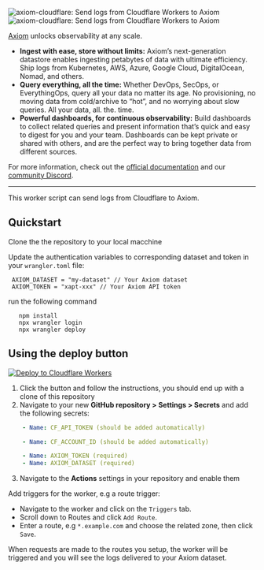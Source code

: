 ![axiom-cloudflare: Send logs from Cloudflare Workers to Axiom](.github/images/banner-dark.svg#gh-dark-mode-only)
![axiom-cloudflare: Send logs from Cloudflare Workers to Axiom](.github/images/banner-light.svg#gh-light-mode-only)

[Axiom](https://axiom.co) unlocks observability at any scale.

- **Ingest with ease, store without limits:** Axiom’s next-generation datastore
  enables ingesting petabytes of data with ultimate efficiency. Ship logs from
  Kubernetes, AWS, Azure, Google Cloud, DigitalOcean, Nomad, and others.
- **Query everything, all the time:** Whether DevOps, SecOps, or EverythingOps,
  query all your data no matter its age. No provisioning, no moving data from
  cold/archive to “hot”, and no worrying about slow queries. All your data, all.
  the. time.
- **Powerful dashboards, for continuous observability:** Build dashboards to
  collect related queries and present information that’s quick and easy to
  digest for you and your team. Dashboards can be kept private or shared with
  others, and are the perfect way to bring together data from different sources.

For more information, check out the [official documentation](https://axiom.co/docs)
and our [community Discord](https://axiom.co/discord).

---

This worker script can send logs from Cloudflare to Axiom.

## Quickstart 

 Clone the  the repository to your local macchine

Update the authentication variables to corresponding dataset and token in your `wrangler.toml` file:
```shell
 AXIOM_DATASET = "my-dataset" // Your Axiom dataset
 AXIOM_TOKEN = "xapt-xxx" // Your Axiom API token
```
run the following command
```shell 
   npm install
   npx wrangler login
   npx wrangler deploy
```

## Using the deploy button

[![Deploy to Cloudflare Workers](https://deploy.workers.cloudflare.com/button)](https://deploy.workers.cloudflare.com/?url=https://github.com/axiomhq/axiom-cloudflare-workers)

 1. Click the button and follow the instructions, you should end up with  a clone of this repository
 2. Navigate to your new **GitHub repository &gt; Settings &gt; Secrets** and add the following secrets:
 ```yaml
     - Name: CF_API_TOKEN (should be added automatically)

     - Name: CF_ACCOUNT_ID (should be added automatically)

     - Name: AXIOM_TOKEN (required)
     - Name: AXIOM_DATASET (required)
 ```
3. Navigate to the **Actions** settings in your repository and enable them

Add triggers for the worker, e.g a route trigger:
  - Navigate to the worker and click on the `Triggers` tab.
  - Scroll down to Routes and click `Add Route`.
  - Enter a route, e.g `*.example.com` and choose the related zone, 
    then click `Save`.

When requests are made to the routes you setup, the worker will be triggered and you will see the logs delivered to your Axiom dataset.




